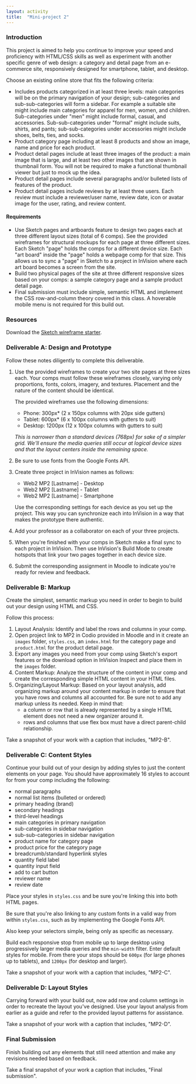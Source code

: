 ```yaml
---
layout: activity
title:  "Mini-project 2"
---
```

### Introduction

This project is aimed to help you continue to improve your speed and proficiency with HTML/CSS skills as well as experiment with another specific genre of web design: a category and detail page from an e-commerce site, responsively designed for smartphone, tablet, and desktop.

Choose an existing online store that fits the following criteria:

* Includes products categorized in at least three levels: main categories will be on the primary navigation of your design; sub-categories and sub-sub-categories will form a sidebar. For example a suitable site might include main categories for apparel for men, women, and children. Sub-categories under "men" might include formal, casual, and accessories. Sub-sub-categories under "formal" might include suits, shirts, and pants; sub-sub-categories under accessories might include shoes, belts, ties, and socks.
* Product category page including at least 8 products and show an image, name and price for each product.
* Product detail pages include at least three images of the product: a main image that is large, and at least two other images that are shown in thumbnail form. You will not be required to make a functional
thumbnail viewer but just to mock up the idea.
* Product detail pages include several paragraphs and/or bulleted lists of features of the product.
* Product detail pages include reviews by at least three users. Each review must include a reviewer/user name, review date, icon or avatar image for the user, rating, and review content.

#### Requirements
* Use Sketch pages and artboards feature to design two pages each at three different layout sizes (total of 6 comps). See the provided wireframes for structural mockups for each page at three different sizes. Each Sketch "page" holds the comps for a different device size. Each "art board" inside the "page" holds a webpage comp for that size.  This allows us to sync a "page" in Sketch to a project in InVision where each art board becomes a screen from the site.
* Build two physical pages of the site at three different responsive sizes based on your comps: a sample category page and a sample product detail page.
* Final submission must include simple, semantic HTML and implement the CSS row-and-column theory covered in this class. A hoverable mobile menu is not required for this build out.

### Resources

Download the [Sketch wireframe starter](/docs/mp2-starter.sketch).

### Deliverable A: Design and Prototype

Follow these notes diligently to complete this deliverable.

1. Use the provided wireframes to create your two site pages at three sizes each. Your comps must follow these wireframes closely, varying only proportions, fonts, colors, imagery, and textures. Placement and the nature of the content should be identical.

    The provided wireframes use the following dimensions:

    * Phone: 300px* (2 x 150px columns with 20px side gutters)
    * Tablet: 600px* (6 x 100px columns with gutters to suit)    
    * Desktop: 1200px (12 x 100px columns with gutters to suit)

    *This is narrower than a standard devices (768px) for sake of a simpler grid. We'll ensure the media queries still occur at logical device sizes and that the layout centers inside the remaining space.*

2. Be sure to use fonts from the Google Fonts API.

3. Create three project in InVision names as follows:

    * Web2 MP2 [Lastname] - Desktop
    * Web2 MP2 [Lastname] - Tablet
    * Web2 MP2 [Lastname] - Smartphone

    Use the corresponding settings for each device as you set up the project. This way you can synchronize each into InVision in a way that makes the prototype there authentic.

4. Add your professor as a collaborator on each of your three projects.

5. When you're finished with your comps in Sketch make a final sync to each project in InVision. Then use InVision's Build Mode to create hotspots that link your two pages together in each device size.

6. Submit the corresponding assignment in Moodle to indicate you're ready for review and feedback.

### Deliverable B: Markup

Create the simplest, semantic markup you need in order to begin to build out your design using HTML and CSS.

Follow this process:

1. Layout Analysis: Identify and label the rows and columns in your comp.
2. Open project link to MP2 in Codio provided in Moodle and in it create an `images` folder, `styles.css`, an `index.html` for the category page and `product.html` for the product detail page.
3. Export any images you need from your comp using Sketch's export features or the download option in InVision Inspect and place them in the `images` folder.
4. Content Markup: Analyze the structure of the content in your comp and create the corresponding simple HTML content in your HTML files.
5. Organizing/Layout Markup: Based on your layout analysis, add organizing markup around your content markup in order to ensure that you have rows and columns all accounted for. Be sure not to add any
markup unless its needed. Keep in mind that:
    * a column or row that is already represented by a single HTML element does not need a new organizer around it.
    * rows and columns that use flex box must have a direct parent-child relationship.

Take a snapshot of your work with a caption that includes, "MP2-B".

### Deliverable C: Content Styles

Continue your build out of your design by adding styles to just the content elements on your page. You should have approximately 16 styles to account for from your comp including the following:

* normal paragraphs
* normal list items (bulleted or ordered)
* primary heading (brand)
* secondary headings
* third-level headings
* main categories in primary navigation
* sub-categories in sidebar navigation
* sub-sub-categories in sidebar navigation
* product name for category page
* product price for the category page
* breadcrumb/standard hyperlink styles
* quantity field label
* quantity input field
* add to cart button
* reviewer name
* review date

Place your styles in `styles.css` and be sure you're linking this into both HTML pages.

Be sure that you're also linking to any custom fonts in a valid way from within `styles.css`, such as by implementing the Google Fonts API.

Also keep your selectors simple, being only as specific as necessary.

Build each responsive stop from mobile up to large desktop using progressively larger media queries and the `min-width` filter. Enter default styles for mobile. From there your stops should be `600px` (for large phones up to tablets), and `1200px` (for desktop and larger).

Take a snapshot of your work with a caption that includes, "MP2-C".

### Deliverable D: Layout Styles

Carrying forward with your build out, now add row and column settings in order to recreate the layout you've designed. Use your layout analysis from earlier as a guide and refer to the provided layout patterns for assistance.

Take a snapshot of your work with a caption that includes, "MP2-D".

### Final Submission

Finish building out any elements that still need attention and make any revisions needed based on feedback.

Take a final snapshot of your work a caption that includes, "Final submission".
